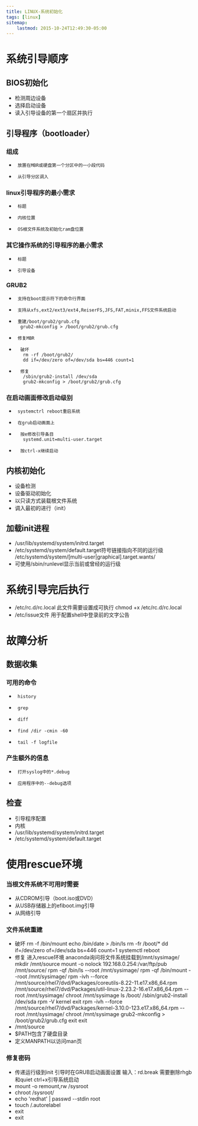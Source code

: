 ```yaml
---
title: LINUX-系统初始化
tags: [linux]
sitemap:
    lastmod: 2015-10-24T12:49:30-05:00
---
```



系统引导顺序
=====================================================================

BIOS初始化
------------------------------------------

*    检测周边设备
*    选择启动设备
*    读入引导设备的第一个扇区并执行



引导程序（bootloader）
------------------------------------------

###    组成

*      放置在MBR或硬盘第一个分区中的一小段代码
*      从引导分区调入


###    linux引导程序的最小需求

*      标题
*      内核位置
*      OS根文件系统及初始化ram盘位置


###    其它操作系统的引导程序的最小需求

*      标题
*      引导设备


###    GRUB2

*      支持在boot提示符下的命令行界面
*      支持从xfs,ext2/ext3/ext4,ReiserFS,JFS,FAT,minix,FFS文件系统启动
*      重建/boot/grub2/grub.cfg
        grub2-mkconfig > /boot/grub2/grub.cfg
*      修复MBR
 *       破坏
          rm -rf /boot/grub2/
          dd if=/dev/zero of=/dev/sda bs=446 count=1
 *       修复
          /sbin/grub2-install /dev/sda
          grub2-mkconfig > /boot/grub2/grub.cfg


###    在启动画面修改启动级别

*      systemctrl reboot重启系统
*      在grub启动画面上
 *       按e修改引导条目
          systemd.unit=multi-user.target
 *       按ctrl-x继续启动



内核初始化
------------------------------------------

*    设备检测
*    设备驱动初始化
*    以只读方式装载根文件系统
*    调入最初的进行（init）



加载init进程
------------------------------------------

*    /usr/lib/systemd/system/initrd.target
*    /etc/systemd/system/default.target符号链接指向不同的运行级
      /etc/systemd/system/[multi-user|graphical].target.wants/
*    可使用/sbin/runlevel显示当前或曾经的运行级






系统引导完后执行
=====================================================================

*  /etc/rc.d/rc.local
    此文件需要设置成可执行
      chmod +x /etc/rc.d/rc.local
*  /etc/issue文件
    用于配置shell中登录前的文字公告






故障分析
=====================================================================

数据收集
------------------------------------------

###    可用的命令

*      history
*      grep
*      diff
*      find /dir -cmin -60
*      tail -f logfile


###    产生额外的信息

*      打开syslog中的*.debug
*      应用程序中的--debug选项


检查
------------------------------------------

*    引导程序配置
*    内核
*    /usr/lib/systemd/system/initrd.target
*    /etc/systemd/system/default.target






使用rescue环境
=====================================================================

###  当根文件系统不可用时需要

*    从CDROM引导（boot.iso或DVD）
*    从USB存储器上的efiboot.img引导
*    从网络引导


###  文件系统重建

*    破坏
      rm -f /bin/mount
      echo /bin/date > /bin/ls
      rm  -fr /boot/*
      dd if=/dev/zero of=/dev/sda bs=446 count=1
      systemctl reboot
*    修复
      进入rescue环境
      anaconda询问将文件系统挂载到/mnt/sysimage/
      mkdir /mnt/source
      mount -o nolock 192.168.0.254:/var/ftp/pub /mnt/source/
      rpm -qf /bin/ls --root /mnt/sysimage/
      rpm -qf /bin/mount --root /mnt/sysimage/
      rpm -ivh --force /mnt/source/rhel7/dvd/Packages/coreutils-8.22-11.e17.x86_64.rpm /mnt/source/rhel7/dvd/Packages/util-linux-2.23.2-16.e17.x86_64.rpm --root /mnt/sysimage/
      chroot /mnt/sysimage
      ls /boot/
      /sbin/grub2-install /dev/sda
      rpm -V kernel
      exit
      rpm -ivh --force /mnt/source/rhel7/dvd/Packages/kernel-3.10.0-123.e17.x86_64.rpm --root /mnt/sysimage/
      chroot /mnt/sysimage
      grub2-mkconfig > /boot/grub2/grub.cfg
      exit
      exit
*    /mnt/source
*    $PATH包含了硬盘目录
*    定义MANPATH以访问man页


###  修复密码

*    传递运行级到init
      引导时在GRUB启动画面设置
      输入：rd.break
      需要删除rhgb和quiet
      ctrl+x引导系统启动
*    mount -o remount,rw /sysroot
*    chroot /sysroot/
*    echo 'redhat' | passwd --stdin root
*    touch /.autorelabel
*    exit
*    exit